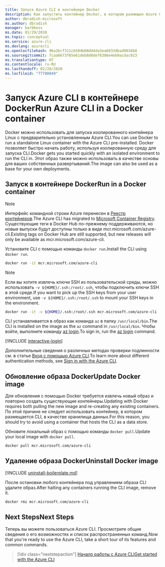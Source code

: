 ```yaml
---
title: Запуск Azure CLI в контейнере Docker
description: Как запустить контейнер Docker, в котором размещен Azure CLI
author: dbradish-microsoft
ms.author: dbradish
manager: barbkess
ms.date: 01/29/2018
ms.topic: conceptual
ms.service: azure-cli
ms.devlang: azurecli
ms.openlocfilehash: 96a2bcf311cb504b08d44da3ea6033dbad9034b8
ms.sourcegitcommit: 7caa6673f65e61deb8d6def6386e4eb9acdac923
ms.translationtype: HT
ms.contentlocale: ru-RU
ms.lasthandoff: 02/28/2020
ms.locfileid: "77780049"
---
```

# <a name="run-azure-cli-in-a-docker-container"></a><span data-ttu-id="91b90-103">Запуск Azure CLI в контейнере Docker</span><span class="sxs-lookup"><span data-stu-id="91b90-103">Run Azure CLI in a Docker container</span></span>

<span data-ttu-id="91b90-104">Docker можно использовать для запуска изолированного контейнера Linux с предварительно установленным Azure CLI.</span><span class="sxs-lookup"><span data-stu-id="91b90-104">You can use Docker to run a standalone Linux container with the Azure CLI pre-installed.</span></span> <span data-ttu-id="91b90-105">Docker позволяет быстро начать работу, используя изолированную среду для запуска CLI.</span><span class="sxs-lookup"><span data-stu-id="91b90-105">Docker gets you started quickly with an isolated environment to run the CLI in.</span></span> <span data-ttu-id="91b90-106">Этот образ также можно использовать в качестве основы для ваших собственных развертываний.</span><span class="sxs-lookup"><span data-stu-id="91b90-106">The image can also be used as a base for your own deployments.</span></span>

## <a name="run-in-a-docker-container"></a><span data-ttu-id="91b90-107">Запуск в контейнере Docker</span><span class="sxs-lookup"><span data-stu-id="91b90-107">Run in a Docker container</span></span>

> [!NOTE]
> <span data-ttu-id="91b90-108">Интерфейс командной строки Azure перенесен в [Реестр контейнеров](https://azure.microsoft.com/services/container-registry).</span><span class="sxs-lookup"><span data-stu-id="91b90-108">The Azure CLI has migrated to [Microsoft Container Registry](https://azure.microsoft.com/services/container-registry).</span></span> <span data-ttu-id="91b90-109">Существующие теги в Docker Hub по-прежнему поддерживаются, но новые выпуски будут доступны только в виде mcr.microsoft.com/azure-cli.</span><span class="sxs-lookup"><span data-stu-id="91b90-109">Existing tags on Docker Hub are still supported, but new releases will only be available as mcr.microsoft.com/azure-cli.</span></span>

<span data-ttu-id="91b90-110">Установите CLI с помощью команды `docker run`.</span><span class="sxs-lookup"><span data-stu-id="91b90-110">Install the CLI using `docker run`.</span></span>

   ```bash
   docker run -it mcr.microsoft.com/azure-cli
   ```

> [!NOTE]
> <span data-ttu-id="91b90-111">Если вы хотите извлечь ключи SSH из пользовательской среды, можно использовать `-v ${HOME}/.ssh:/root/.ssh`, чтобы подключить ключи SSH в этой среде.</span><span class="sxs-lookup"><span data-stu-id="91b90-111">If you want to pick up the SSH keys from your user environment, use `-v ${HOME}/.ssh:/root/.ssh` to mount your SSH keys in the environment.</span></span>
>
> ```bash
> docker run -it -v ${HOME}/.ssh:/root/.ssh mcr.microsoft.com/azure-cli
> ```

<span data-ttu-id="91b90-112">CLI устанавливается в образ как команда `az` в папку `/usr/local/bin`.</span><span class="sxs-lookup"><span data-stu-id="91b90-112">The CLI is installed on the image as the `az` command in `/usr/local/bin`.</span></span> <span data-ttu-id="91b90-113">Чтобы войти, выполните команду [az login](/cli/azure/reference-index#az-login).</span><span class="sxs-lookup"><span data-stu-id="91b90-113">To sign in, run the [az login](/cli/azure/reference-index#az-login) command.</span></span>

[!INCLUDE [interactive-login](includes/interactive-login.md)]

<span data-ttu-id="91b90-114">Дополнительные сведения о различных методах проверки подлинности см. в статье [Вход с помощью Azure CLI](authenticate-azure-cli.md).</span><span class="sxs-lookup"><span data-stu-id="91b90-114">To learn more about different authentication methods, see [Sign in with the Azure CLI](authenticate-azure-cli.md).</span></span>

## <a name="update-docker-image"></a><span data-ttu-id="91b90-115">Обновление образа Docker</span><span class="sxs-lookup"><span data-stu-id="91b90-115">Update Docker image</span></span>

<span data-ttu-id="91b90-116">Для обновления с помощью Docker требуется извлечь новый образ и повторно создать существующие контейнеры.</span><span class="sxs-lookup"><span data-stu-id="91b90-116">Updating with Docker requires both pulling the new image and re-creating any existing containers.</span></span> <span data-ttu-id="91b90-117">По этой причине не следует использовать контейнер, в котором размещается CLI, в качестве хранилища данных.</span><span class="sxs-lookup"><span data-stu-id="91b90-117">For this reason, you should try to avoid using a container that hosts the CLI as a data store.</span></span>

<span data-ttu-id="91b90-118">Обновите локальный образ с помощью команды `docker pull`.</span><span class="sxs-lookup"><span data-stu-id="91b90-118">Update your local image with `docker pull`.</span></span>

```bash
docker pull mcr.microsoft.com/azure-cli
```

## <a name="uninstall-docker-image"></a><span data-ttu-id="91b90-119">Удаление образа Docker</span><span class="sxs-lookup"><span data-stu-id="91b90-119">Uninstall Docker image</span></span>

[!INCLUDE [uninstall-boilerplate.md](includes/uninstall-boilerplate.md)]

<span data-ttu-id="91b90-120">После остановки любого контейнера под управлением образа CLI удалите образ.</span><span class="sxs-lookup"><span data-stu-id="91b90-120">After halting any containers running the CLI image, remove it.</span></span>

```bash
docker rmi mcr.microsoft.com/azure-cli
```

## <a name="next-steps"></a><span data-ttu-id="91b90-121">Next Steps</span><span class="sxs-lookup"><span data-stu-id="91b90-121">Next Steps</span></span>

<span data-ttu-id="91b90-122">Теперь вы можете пользоваться Azure CLI. Просмотрите общие сведения о его возможностях и список распространенных команд.</span><span class="sxs-lookup"><span data-stu-id="91b90-122">Now that you're ready to use the Azure CLI, take a short tour of its features and common commands.</span></span>

> [!div class="nextstepaction"]
> [<span data-ttu-id="91b90-123">Начало работы с Azure CLI</span><span class="sxs-lookup"><span data-stu-id="91b90-123">Get started with the Azure CLI</span></span>](get-started-with-azure-cli.md)
